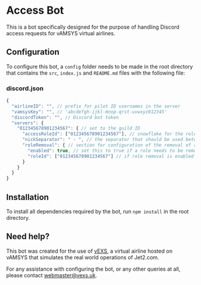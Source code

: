 # Access Bot
This is a bot specifically designed for the purpose of handling Discord access requests for vAMSYS virtual airlines.

## Configuration
To configure this bot, a `config` folder needs to be made in the root directory that contains the `src`, `index.js` and `README.md` files with the following file:

### discord.json
```js
{
  "airlineID": "", // prefix for pilot ID usernames in the server
  "vamsysKey": "", // 'abcdefgh-ijkl-mnop-qrst-uvwxyz012345'
  "discordToken": "", // Discord bot token
  "servers": {
    "012345678901234567": { // set to the guild ID
      "accessRoleId": ["012345678901234567"], // snowflake for the role that should be assigned to users that have requested access - comma separate roles for multiple roles to be assigned (eg. ["012345678901234567", "765432109876543210"])
      "nickSeparator": " - ", // the separator that should be used between the name and pilot ID in nicknames
      "roleRemoval": { // section for configuration of the removal of role(s) when a pilot joins a server
        "enabled": true, // set this to true if a role needs to be removed when a user is given access to the server, and false if not
        "roleId": ["012345678901234567"] // if role removal is enabled above, set this to the snowflake of the role(s) that need to be removed when a user is given access; comma separate roles for multiple roles to be removed (eg. ["012345678901234567", "765432109876543210"])
      }
    }
  }
}
```

## Installation
To install all dependencies required by the bot, run `npm install` in the root directory.

## Need help?
This bot was created for the use of [vEXS](https://vexs.uk), a virtual airline hosted on vAMSYS that simulates the real world operations of Jet2.com.

For any assistance with configuring the bot, or any other queries at all, please contact [webmaster@vexs.uk](mailto:webmaster@vexs.uk).
